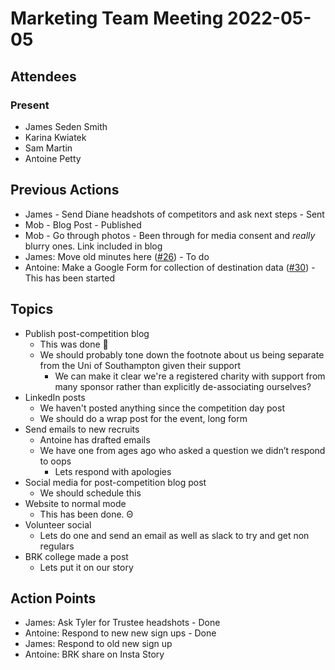 # Marketing Team Meeting 2022-05-05

## Attendees

### Present

- James Seden Smith
- Karina Kwiatek
- Sam Martin
- Antoine Petty

## Previous Actions

- James - Send Diane headshots of competitors and ask next steps - Sent
- Mob - Blog Post - Published
- Mob - Go through photos - Been through for media consent and _really_ blurry ones. Link included in blog
- James: Move old minutes here ([#26](https://github.com/srobo/marketing-team-minutes/issues/26)) - To do
- Antoine: Make a Google Form for collection of destination data ([#30](https://github.com/srobo/marketing-team-minutes/issues/30)) - This has been started

## Topics

- Publish post-competition blog
  - This was done 🎉
  - We should probably tone down the footnote about us being separate from the Uni of Southampton given their support
    - We can make it clear we're a registered charity with support from many sponsor rather than explicitly de-associating ourselves?
- LinkedIn posts
  - We haven't posted anything since the competition day post
  - We should do a wrap post for the event, long form
- Send emails to new recruits
  - Antoine has drafted emails
  - We have one from ages ago who asked a question we didn’t respond to oops
    - Lets respond with apologies
- Social media for post-competition blog post
  - We should schedule this
- Website to normal mode
  - This has been done. Θ
- Volunteer social
  - Lets do one and send an email as well as slack to try and get non regulars
- BRK college made a post
  - Lets put it on our story

## Action Points

- James: Ask Tyler for Trustee headshots - Done
- Antoine: Respond to new new sign ups - Done
- James: Respond to old new sign up
- Antoine: BRK share on Insta Story
